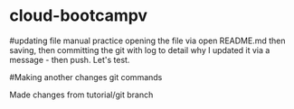 # cloud-bootcampv
#updating file
manual practice opening the file via open README.md
then saving, then committing the git with log to detail why I updated it via a message - then push. Let's test.


#Making another changes git commands

Made changes from tutorial/git branch
